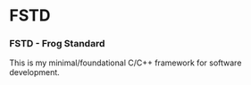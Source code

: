 # FSTD

### FSTD - Frog Standard

This is my minimal/foundational C/C++ framework for software development.
